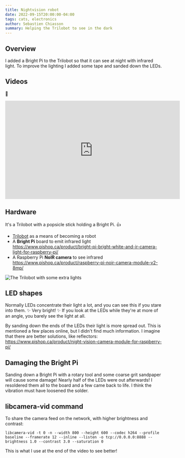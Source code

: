 ```yaml
---
title: Nightvision robot
date: 2022-09-15T20:00:00-04:00
tags: cats, electronics
author: Sebastien Chiasson
summary: Helping the Trilobot to see in the dark
---
```


## Overview

I added a Bright Pi to the Trilobot so that it can see at night with infrared light. To improve the lighting I added some tape and sanded down the LEDs.

## Videos

:robot:

<iframe width="560" height="315" src="https://www.youtube.com/embed/jhjeQY-spNg" title="YouTube video player" frameborder="0" allow="accelerometer; autoplay; clipboard-write; encrypted-media; gyroscope; picture-in-picture" allowfullscreen></iframe>

## Hardware

It's a Trilobot with a popsicle stick holding a Bright Pi. :thumbsup:

  * [Trilobot](https://www.pishop.ca/product/trilobot/) as a means of becoming a robot
  * A **Bright Pi** board to emit infrared light https://www.pishop.ca/product/bright-pi-bright-white-and-ir-camera-light-for-raspberry-pi/
  * A Raspberry Pi **NoIR camera** to see infrared https://www.pishop.ca/product/raspberry-pi-noir-camera-module-v2-8mp/

![The Trilobot with some extra lights]({attach}20220914_185401.jpg)

## LED shapes

Normally LEDs concentrate their light a lot, and you can see this if you stare into them. :sparkles: Very bright! :sparkles: If you look at the LEDs while they're at more of an angle, you barely see the light at all.

By sanding down the ends of the LEDs their light is more spread out. This is mentioned a few places online, but I didn't find much information. I imagine that there are better solutions, like reflectors: https://www.pishop.ca/product/night-vision-camera-module-for-raspberry-pi/

## Damaging the Bright Pi

Sanding down a Bright Pi with a rotary tool and some coarse grit sandpaper will cause some damage! Nearly half of the LEDs were out afterwards! I resoldered them all to the board and a few came back to life. I think the vibration must have loosened the solder.

## libcamera-vid command

To share the camera feed on the network, with higher brightness and contrast:

```console
libcamera-vid -t 0 -n --width 800 --height 600 --codec h264 --profile baseline --framerate 12 --inline --listen -o tcp://0.0.0.0:8888 --brightness 1.0 --contrast 3.0 --saturation 0
```

This is what I use at the end of the video to see better!
